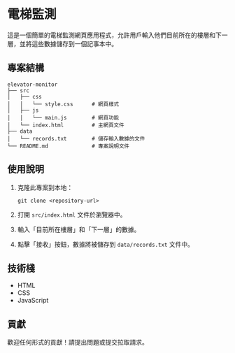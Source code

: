 # 電梯監測

這是一個簡單的電梯監測網頁應用程式，允許用戶輸入他們目前所在的樓層和下一層，並將這些數據儲存到一個記事本中。

## 專案結構

```
elevator-monitor
├── src
│   ├── css
│   │   └── style.css      # 網頁樣式
│   ├── js
│   │   └── main.js        # 網頁功能
│   └── index.html         # 主網頁文件
├── data
│   └── records.txt        # 儲存輸入數據的文件
└── README.md              # 專案說明文件
```

## 使用說明

1. 克隆此專案到本地：
   ```
   git clone <repository-url>
   ```

2. 打開 `src/index.html` 文件於瀏覽器中。

3. 輸入「目前所在樓層」和「下一層」的數據。

4. 點擊「接收」按鈕，數據將被儲存到 `data/records.txt` 文件中。

## 技術棧

- HTML
- CSS
- JavaScript

## 貢獻

歡迎任何形式的貢獻！請提出問題或提交拉取請求。